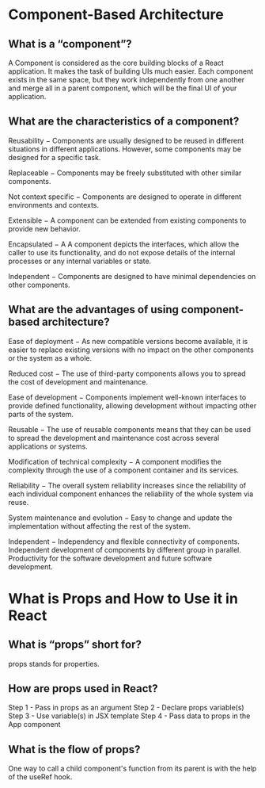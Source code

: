 # Component-Based Architecture

## What is a “component”?

A Component is considered as the core building blocks of a React application.
It makes the task of building UIs much easier.
Each component exists in the same space, but they work independently
from one another and merge all in a parent component, which will be the final UI of your application.

## What are the characteristics of a component?

Reusability − Components are usually designed to be reused in different situations in different applications. However, some components may be designed for a specific task.

Replaceable − Components may be freely substituted with other similar components.

Not context specific − Components are designed to operate in different environments and contexts.

Extensible − A component can be extended from existing components to provide new behavior.

Encapsulated − A A component depicts the interfaces, which allow the caller to use its functionality, and do not expose details of the internal processes or any internal variables or state.

Independent − Components are designed to have minimal dependencies on other components.

## What are the advantages of using component-based architecture?

Ease of deployment − As new compatible versions become available, it is easier to replace existing versions with no impact on the other components or the system as a whole.

Reduced cost − The use of third-party components allows you to spread the cost of development and maintenance.

Ease of development − Components implement well-known interfaces to provide defined functionality, allowing development without impacting other parts of the system.

Reusable − The use of reusable components means that they can be used to spread the development and maintenance cost across several applications or systems.

Modification of technical complexity − A component modifies the complexity through the use of a component container and its services.

Reliability − The overall system reliability increases since the reliability of each individual component enhances the reliability of the whole system via reuse.

System maintenance and evolution − Easy to change and update the implementation without affecting the rest of the system.

Independent − Independency and flexible connectivity of components. Independent development of components by different group in parallel. Productivity for the software development and future software development.

# What is Props and How to Use it in React

## What is “props” short for?
props stands for properties.

## How are props used in React?

Step 1 - Pass in props as an argument
Step 2 - Declare props variable(s)
Step 3 - Use variable(s) in JSX template
Step 4 - Pass data to props in the App component

## What is the flow of props?

One way to call a child component's function from its parent is with the help of the useRef hook.
